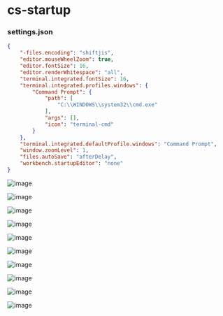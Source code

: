 # cs-startup

### settings.json
```json
{
    "-files.encoding": "shiftjis",
    "editor.mouseWheelZoom": true,
    "editor.fontSize": 16,
    "editor.renderWhitespace": "all",
    "terminal.integrated.fontSize": 16,
    "terminal.integrated.profiles.windows": {
        "Command Prompt": {
            "path": [
                "C:\\WINDOWS\\system32\\cmd.exe"
            ],
            "args": [],
            "icon": "terminal-cmd"
        }
    },
    "terminal.integrated.defaultProfile.windows": "Command Prompt",
    "window.zoomLevel": 1,
    "files.autoSave": "afterDelay",
    "workbench.startupEditor": "none"
}
```

![image](https://user-images.githubusercontent.com/1501327/183580326-0fb67b65-1ad0-463b-a087-0e74461cc320.png)

![image](https://user-images.githubusercontent.com/1501327/183581115-9d370144-b050-4e7f-b4b3-5f988fec2ac3.png)

![image](https://user-images.githubusercontent.com/1501327/183581334-1f7641c8-fdb8-433f-9729-7c6e094740e1.png)

![image](https://user-images.githubusercontent.com/1501327/183581797-c097a6cc-a4e4-4675-b593-936e8770cb39.png)

![image](https://user-images.githubusercontent.com/1501327/183582389-3e584a3c-63f2-4074-b9c8-d89c3e55877f.png)

![image](https://user-images.githubusercontent.com/1501327/183582477-9a330924-cdde-4c42-aa8e-bcc0c822bc3c.png)

![image](https://user-images.githubusercontent.com/1501327/183583332-de4df410-9f25-4eb8-8aec-6a62e2d75bef.png)

![image](https://user-images.githubusercontent.com/1501327/183583439-73e60dbb-e3d0-443d-9636-18db69dab756.png)

![image](https://user-images.githubusercontent.com/1501327/183583549-22efe106-b287-411b-a95f-9cae7107f0f0.png)

![image](https://user-images.githubusercontent.com/1501327/183584622-a30b12cc-f6dd-46eb-82b5-709721d36857.png)



